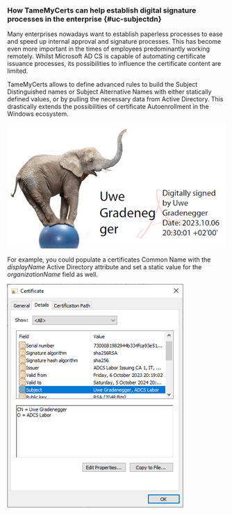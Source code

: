 ### How TameMyCerts can help establish digital signature processes in the enterprise {#uc-subjectdn}

Many enterprises nowadays want to establish paperless processes to ease and speed up internal approval and signature processes. This has become even more important in the times of employees predominantly working remotely. Whilst Microsoft AD CS is capable of automating certificate issuance processes, its possibilities to influence the certificate content are limited.

TameMyCerts allows to define advanced rules to build the Subject Distinguished names or Subject Alternative Names with either statically defined values, or by pulling the necessary data from Active Directory. This drastically extends the possibilities of certificate Autoenrollment in the Windows ecosystem.

![The digital signature as shown in Adobe Reader contains the users display name instead of its logon name](resources/digital-signature.png)

For example, you could populate a certificates Common Name with the _displayName_ Active Directory attribute and set a static value for the _organizationName_ field as well.

![Populating the Subject DN with values from ActiveDirectory as well as static values with TameMyCerts](resources/subject-from-ad.png)